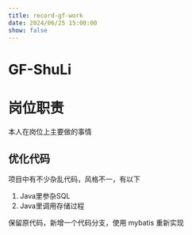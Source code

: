 ```yaml
---
title: record-gf-work
date: 2024/06/25 15:00:00
show: false
---
```


# GF-ShuLi

# 岗位职责

本人在岗位上主要做的事情

## 优化代码

项目中有不少杂乱代码，风格不一，有以下

1. Java里参杂SQL
2. Java里调用存储过程

保留原代码，新增一个代码分支，使用 mybatis 重新实现